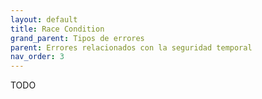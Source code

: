 ```yaml
---
layout: default
title: Race Condition
grand_parent: Tipos de errores
parent: Errores relacionados con la seguridad temporal
nav_order: 3
---
```



TODO